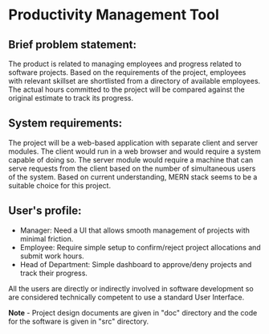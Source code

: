 # Productivity Management Tool

## Brief problem statement:
The product is related to managing employees and progress related to software projects. Based on the requirements of the project, employees with relevant skillset are shortlisted from a directory of available employees. The actual hours committed to the project will be compared against the original estimate to track its progress.


## System requirements:
The project will be a web-based application with separate client and server modules. The client would run in a web browser and would require a system capable of doing so. The server module would require a machine that can serve requests from the client based on the number of simultaneous users of the system. Based on current understanding, MERN stack seems to be a suitable choice for this project.


## User's profile:
* Manager: Need a UI that allows smooth management of projects with minimal
friction.
* Employee: Require simple setup to confirm/reject project allocations and submit
work hours.
* Head of Department: Simple dashboard to approve/deny projects and track their
progress.

All the users are directly or indirectly involved in software development so are considered
technically competent to use a standard User Interface.

**Note** - Project design documents are given in "doc" directory and the code for the software is given in "src" directory.
